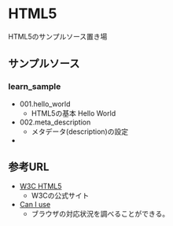 # HTML5

HTML5のサンプルソース置き場  

## サンプルソース

### learn_sample

* 001.hello_world
    + HTML5の基本 Hello World
* 002.meta_description
    + メタデータ(description)の設定
*

## 参考URL

* [W3C HTML5](https://www.w3.org/TR/html5/)
    + W3Cの公式サイト
* [Can I use](http://caniuse.com/)
    + ブラウザの対応状況を調べることができる。
